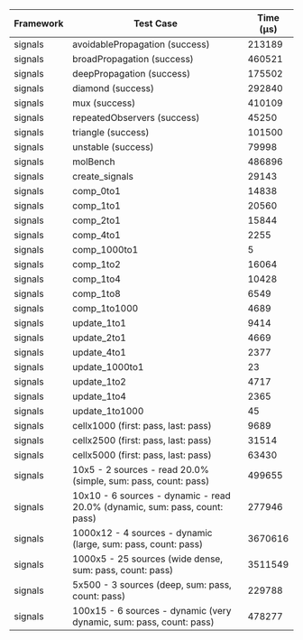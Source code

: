 | Framework | Test Case | Time (μs) |
| --- | --- | --- |
| signals | avoidablePropagation (success) | 213189 |
| signals | broadPropagation (success) | 460521 |
| signals | deepPropagation (success) | 175502 |
| signals | diamond (success) | 292840 |
| signals | mux (success) | 410109 |
| signals | repeatedObservers (success) | 45250 |
| signals | triangle (success) | 101500 |
| signals | unstable (success) | 79998 |
| signals | molBench | 486896 |
| signals | create_signals | 29143 |
| signals | comp_0to1 | 14838 |
| signals | comp_1to1 | 20560 |
| signals | comp_2to1 | 15844 |
| signals | comp_4to1 | 2255 |
| signals | comp_1000to1 | 5 |
| signals | comp_1to2 | 16064 |
| signals | comp_1to4 | 10428 |
| signals | comp_1to8 | 6549 |
| signals | comp_1to1000 | 4689 |
| signals | update_1to1 | 9414 |
| signals | update_2to1 | 4669 |
| signals | update_4to1 | 2377 |
| signals | update_1000to1 | 23 |
| signals | update_1to2 | 4717 |
| signals | update_1to4 | 2365 |
| signals | update_1to1000 | 45 |
| signals | cellx1000 (first: pass, last: pass) | 9689 |
| signals | cellx2500 (first: pass, last: pass) | 31514 |
| signals | cellx5000 (first: pass, last: pass) | 63430 |
| signals | 10x5 - 2 sources - read 20.0% (simple, sum: pass, count: pass) | 499655 |
| signals | 10x10 - 6 sources - dynamic - read 20.0% (dynamic, sum: pass, count: pass) | 277946 |
| signals | 1000x12 - 4 sources - dynamic (large, sum: pass, count: pass) | 3670616 |
| signals | 1000x5 - 25 sources (wide dense, sum: pass, count: pass) | 3511549 |
| signals | 5x500 - 3 sources (deep, sum: pass, count: pass) | 229788 |
| signals | 100x15 - 6 sources - dynamic (very dynamic, sum: pass, count: pass) | 478277 |

